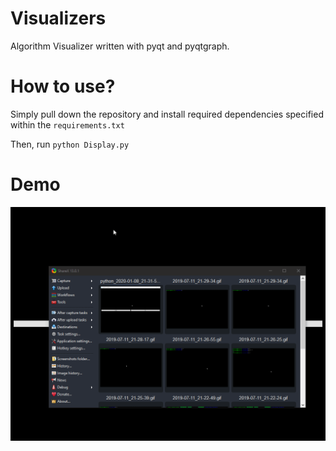 # Visualizers

Algorithm Visualizer written with pyqt and pyqtgraph.

# How to use?

Simply pull down the repository and install required dependencies specified within the `requirements.txt`

Then, run `python Display.py`

# Demo

![Visualizer Demo](meta/basic_demo.gif)